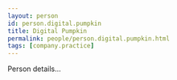 ```yaml
---
layout: person
id: person.digital.pumpkin
title: Digital Pumpkin
permalink: people/person.digital.pumpkin.html
tags: [company.practice]
---
```


Person details...